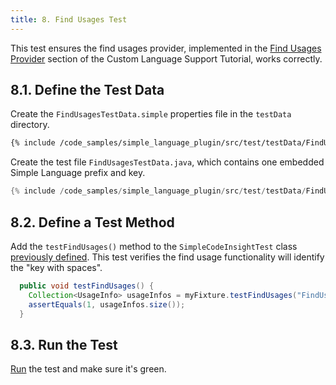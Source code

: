 ```yaml
---
title: 8. Find Usages Test
---
```

<!-- Copyright 2000-2020 JetBrains s.r.o. and other contributors. Use of this source code is governed by the Apache 2.0 license that can be found in the LICENSE file. -->

This test ensures the find usages provider, implemented in the [Find Usages Provider](/tutorials/custom_language_support/find_usages_provider.md) section of the Custom Language Support Tutorial, works correctly.

## 8.1. Define the Test Data
Create the `FindUsagesTestData.simple` properties file in the `testData` directory.

```bash
{% include /code_samples/simple_language_plugin/src/test/testData/FindUsagesTestData.simple %}
```

Create the test file `FindUsagesTestData.java`, which contains one embedded Simple Language prefix and key.

```java
{% include /code_samples/simple_language_plugin/src/test/testData/FindUsagesTestData.java %}
```

## 8.2. Define a Test Method
Add the `testFindUsages()` method to the `SimpleCodeInsightTest` class [previously defined](completion_test.md#define-a-test).
This test verifies the find usage functionality will identify the "key with spaces".

```java
  public void testFindUsages() {
    Collection<UsageInfo> usageInfos = myFixture.testFindUsages("FindUsagesTestData.simple", "FindUsagesTestData.java");
    assertEquals(1, usageInfos.size());
  }
```

## 8.3. Run the Test
[Run](completion_test.md#run-the-test) the test and make sure it's green.
